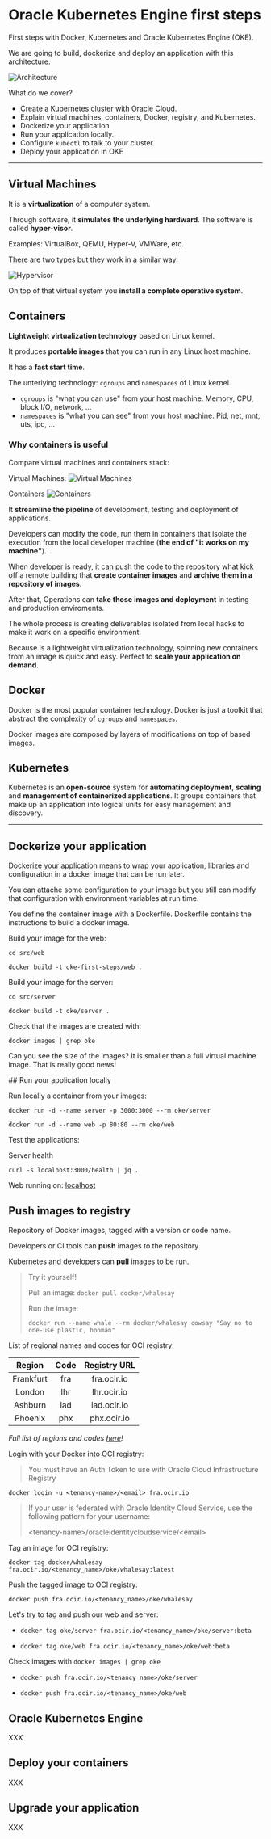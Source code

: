 # Oracle Kubernetes Engine first steps

First steps with Docker, Kubernetes and Oracle Kubernetes Engine (OKE).

We are going to build, dockerize and deploy an application with this architecture.

![Architecture](images/use-case.jpg)

What do we cover?

- Create a Kubernetes cluster with Oracle Cloud.
- Explain virtual machines, containers, Docker, registry, and Kubernetes.
- Dockerize your application
- Run your application locally.
- Configure `kubectl` to talk to your cluster.
- Deploy your application in OKE


---


## Virtual Machines

It is a **virtualization** of a computer system.

Through software, it **simulates the underlying hardward**. The software is called **hyper-visor**.

Examples: VirtualBox, QEMU, Hyper-V, VMWare, etc.

There are two types but they work in a similar way:

![Hypervisor](images/hypervisors.png)

On top of that virtual system you **install a complete operative system**.

## Containers

**Lightweight virtualization technology** based on Linux kernel.

It produces **portable images** that you can run in any Linux host machine.

It has a **fast start time**.

The unterlying technology: `cgroups` and `namespaces` of Linux kernel.

- `cgroups` is "what you can use" from your host machine. Memory, CPU, block I/O, network, ...
- `namespaces` is "what you can see" from your host machine. Pid, net, mnt, uts, ipc, ...

### Why containers is useful

Compare virtual machines and containers stack:

Virtual Machines:
![Virtual Machines](images/virtual-machines.png)

Containers 
![Containers](images/containers.png)

It **streamline the pipeline** of development, testing and deployment of applications.

Developers can modify the code, run them in containers that isolate the execution from the local developer machine (**the end of "it works on my machine"**).

When developer is ready, it can push the code to the repository what kick off a remote building that **create container images** and **archive them in a repository of images**.

After that, Operations can **take those images and deployment** in testing and production enviroments.

The whole process is creating deliverables isolated from local hacks to make it work on a specific environment.

Because is a lightweight virtualization technology, spinning new containers from an image is quick and easy. Perfect to **scale your application on demand**.

## Docker

Docker is the most popular container technology. Docker is just a toolkit that abstract the complexity of `cgroups` and `namespaces`.

Docker images are composed by layers of modifications on top of based images.

## Kubernetes

Kubernetes is an **open-source** system for **automating deployment**, **scaling** and **management of containerized applications**. It groups containers that make up an application into logical units for easy management and discovery.


---


## Dockerize your application

Dockerize your application means to wrap your application, libraries and configuration in a docker image that can be run later.

You can attache some configuration to your image but you still can modify that configuration with environment variables at run time.

You define the container image  with a Dockerfile. Dockerfile contains the instructions to build a docker image.

Build your image for the web:

`cd src/web`

`docker build -t oke-first-steps/web .`

Build your image for the server:

`cd src/server`

`docker build -t oke/server .`

Check that the images are created with:

`docker images | grep oke`

Can you see the size of the images? It is smaller than a full virtual machine image. That is really good news!

## Run your application locally

Run locally a container from your images:

`docker run -d --name server -p 3000:3000 --rm oke/server`

`docker run -d --name web -p 80:80 --rm oke/web`

Test the applications:

Server health 

`curl -s localhost:3000/health | jq .`

Web running on:
[localhost](http://localhost)


## Push images to registry

Repository of Docker images, tagged with a version or code name.

Developers or CI tools can **push** images to the repository.

Kubernetes and developers can **pull** images to be run.

> Try it yourself!
> 
> Pull an image:
> `docker pull docker/whalesay`
> 
> Run the image:
> 
> `docker run --name whale --rm docker/whalesay cowsay "Say no to one-use plastic, hooman"`


List of regional names and codes for OCI registry:

|  Region   | Code  | Registry URL |
| :-------: | :---: | :----------: |
| Frankfurt |  fra  | fra.ocir.io  |
|  London   |  lhr  | lhr.ocir.io  |
|  Ashburn  |  iad  | iad.ocir.io  |
|  Phoenix  |  phx  | phx.ocir.io  |

_Full list of regions and codes [here](https://docs.cloud.oracle.com/iaas/Content/Registry/Concepts/registryprerequisites.htm#Availab)!_

Login with your Docker into OCI registry:

> You must have an Auth Token to use with Oracle Cloud Infrastructure Registry

`docker login -u <tenancy-name>/<email> fra.ocir.io`

> If your user is federated with Oracle Identity Cloud Service, use the following pattern for your username:
> 
> \<tenancy-name\>/oracleidentitycloudservice/\<email\>

Tag an image for OCI registry:

`docker tag docker/whalesay fra.ocir.io/<tenancy_name>/oke/whalesay:latest`

Push the tagged image to OCI registry:

`docker push fra.ocir.io/<tenancy_name>/oke/whalesay`

Let's try to tag and push our web and server:

- `docker tag oke/server fra.ocir.io/<tenancy_name>/oke/server:beta`

- `docker tag oke/web fra.ocir.io/<tenancy_name>/oke/web:beta`

Check images with `docker images | grep oke`

- `docker push fra.ocir.io/<tenancy_name>/oke/server`

- `docker push fra.ocir.io/<tenancy_name>/oke/web`



## Oracle Kubernetes Engine

XXX

## Deploy your containers

XXX

## Upgrade your application

XXX
